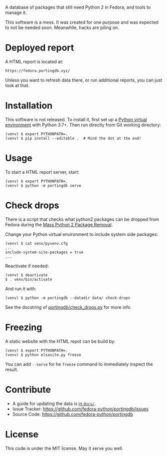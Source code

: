 A database of packages that still need Python 2 in Fedora, and tools to manage it.

This software is a mess. It was created for one purpose and was expected to not be needed soon.
Meanwhile, hacks are piling on.

# Deployed report

A HTML report is located at:

    https://fedora.portingdb.xyz/

Unless you want to refresh data there, or run additional reports, you can just look at that.

# Installation

This software is not released.
To install it, first set up a
[Python virtual environment](https://developer.fedoraproject.org/tech/languages/python/python-installation.html)
with Python 3.7+.
Then run directly from Git working directory:

    (venv) $ export PYTHONPATH=.
    (venv) $ pip install --editable .  # Mind the dot at the end!


# Usage

To start a HTML report server, start:

    (venv) $ export PYTHONPATH=.
    (venv) $ python -m portingdb serve

# Check drops

There is a script that checks what python2 packages can be dropped from Fedora
during the [Mass Python 2 Package Removal](https://fedoraproject.org/wiki/Changes/Mass_Python_2_Package_Removal).

Change your Python virtual environment to include system side packages:

    (venv) $ cat venv/pyvenv.cfg
    ...
    include-system-site-packages = true
    ...

Reactivate if needed:

    (venv) $ deactivate
    $ . venv/bin/activate

And run it with:

    (venv) $ python -m portingdb --datadir data/ check-drops

See the docstring of [portingdb/check_drops.py](./portingdb/check_drops.py)
for more info.

# Freezing

   A static website with the HTML repot can be build by:

    (venv) $ export PYTHONPATH=.
    (venv) $ python elsasite.py freeze

   You can add `--serve` for he `freeze` command to immediately inspect the result.

# Contribute

- A guide for updating the data is [in `docs/`](./docs/update_portingdb.rst).
- Issue Tracker: https://github.com/fedora-python/portingdb/issues
- Source Code: https://github.com/fedora-python/portingdb


# License

This code is under the MIT license. May it serve you well.

